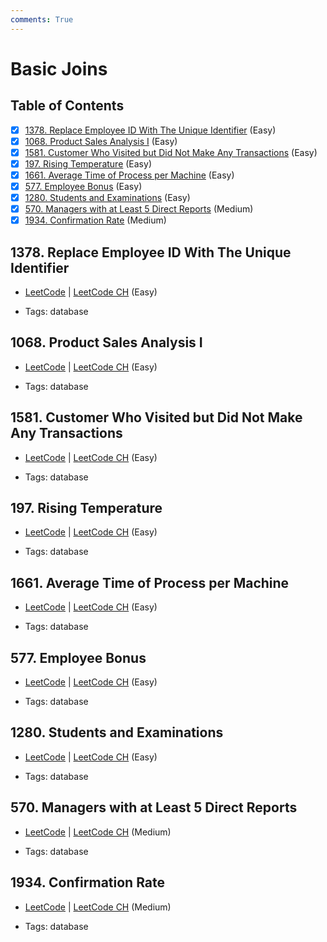 ```yaml
---
comments: True
---
```


# Basic Joins

## Table of Contents

- [x] [1378. Replace Employee ID With The Unique Identifier](https://leetcode.cn/problems/replace-employee-id-with-the-unique-identifier/) (Easy)
- [x] [1068. Product Sales Analysis I](https://leetcode.cn/problems/product-sales-analysis-i/) (Easy)
- [x] [1581. Customer Who Visited but Did Not Make Any Transactions](https://leetcode.cn/problems/customer-who-visited-but-did-not-make-any-transactions/) (Easy)
- [x] [197. Rising Temperature](https://leetcode.cn/problems/rising-temperature/) (Easy)
- [x] [1661. Average Time of Process per Machine](https://leetcode.cn/problems/average-time-of-process-per-machine/) (Easy)
- [x] [577. Employee Bonus](https://leetcode.cn/problems/employee-bonus/) (Easy)
- [x] [1280. Students and Examinations](https://leetcode.cn/problems/students-and-examinations/) (Easy)
- [x] [570. Managers with at Least 5 Direct Reports](https://leetcode.cn/problems/managers-with-at-least-5-direct-reports/) (Medium)
- [x] [1934. Confirmation Rate](https://leetcode.cn/problems/confirmation-rate/) (Medium)

## 1378. Replace Employee ID With The Unique Identifier

-   [LeetCode](https://leetcode.com/problems/replace-employee-id-with-the-unique-identifier/) | [LeetCode CH](https://leetcode.cn/problems/replace-employee-id-with-the-unique-identifier/) (Easy)

-   Tags: database


## 1068. Product Sales Analysis I

-   [LeetCode](https://leetcode.com/problems/product-sales-analysis-i/) | [LeetCode CH](https://leetcode.cn/problems/product-sales-analysis-i/) (Easy)

-   Tags: database


## 1581. Customer Who Visited but Did Not Make Any Transactions

-   [LeetCode](https://leetcode.com/problems/customer-who-visited-but-did-not-make-any-transactions/) | [LeetCode CH](https://leetcode.cn/problems/customer-who-visited-but-did-not-make-any-transactions/) (Easy)

-   Tags: database


## 197. Rising Temperature

-   [LeetCode](https://leetcode.com/problems/rising-temperature/) | [LeetCode CH](https://leetcode.cn/problems/rising-temperature/) (Easy)

-   Tags: database


## 1661. Average Time of Process per Machine

-   [LeetCode](https://leetcode.com/problems/average-time-of-process-per-machine/) | [LeetCode CH](https://leetcode.cn/problems/average-time-of-process-per-machine/) (Easy)

-   Tags: database


## 577. Employee Bonus

-   [LeetCode](https://leetcode.com/problems/employee-bonus/) | [LeetCode CH](https://leetcode.cn/problems/employee-bonus/) (Easy)

-   Tags: database


## 1280. Students and Examinations

-   [LeetCode](https://leetcode.com/problems/students-and-examinations/) | [LeetCode CH](https://leetcode.cn/problems/students-and-examinations/) (Easy)

-   Tags: database


## 570. Managers with at Least 5 Direct Reports

-   [LeetCode](https://leetcode.com/problems/managers-with-at-least-5-direct-reports/) | [LeetCode CH](https://leetcode.cn/problems/managers-with-at-least-5-direct-reports/) (Medium)

-   Tags: database


## 1934. Confirmation Rate

-   [LeetCode](https://leetcode.com/problems/confirmation-rate/) | [LeetCode CH](https://leetcode.cn/problems/confirmation-rate/) (Medium)

-   Tags: database
